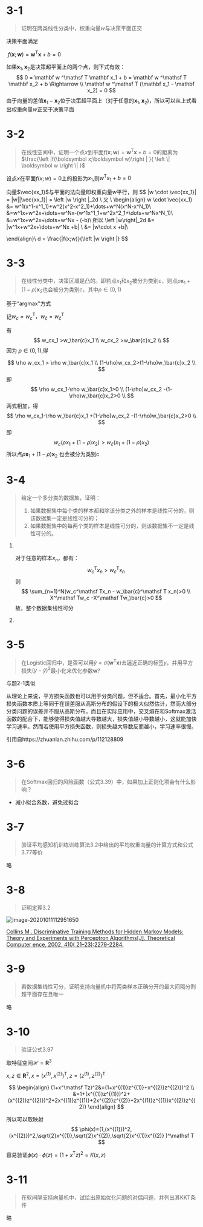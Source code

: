 # 3-1

> 证明在两类线性分类中，权重向量$w$与决策平面正交



决策平面满足

​	$f(\mathbf x;\mathbf w)=\mathbf w ^\mathsf T \mathbf x + b =0$

如果$\mathbf x_1,\mathbf x_2$是决策超平面上的两个点，则下式有效：
$$
0 = \mathbf w ^\mathsf T \mathbf x_1 + b = \mathbf w ^\mathsf T \mathbf x_2 + b \Rightarrow \\
\mathbf w ^\mathsf T (\mathbf x_1 - \mathbf x_2) = 0
$$
由于向量的差值$\mathbf x_1 - \mathbf x_2$位于决策超平面上（对于任意的$\mathbf x_1 , \mathbf x_2$)，所以可以从上式看出权重向量$w$正交于决策平面

# 3-2

> 在线性空间中，证明一个点$x$到平面$f(\boldsymbol x;\boldsymbol w)=\boldsymbol w^\mathsf {T}\boldsymbol x+b=0$的距离为$\frac{\left |f(\boldsymbol x;\boldsymbol w)\right | }{ \left \| \boldsymbol w \right \| }$



设点$x$在平面$f(x;w)=0$上的投影为$x_1$,则$w^\mathsf T x_1 +b =0$

向量$\vec{xx_1}$与平面的法向量即权重向量$w$平行，则
$$
|w \cdot \vec{xx_1}| = |w||\vec{xx_1}| = \left \|w \right \|_2d \\
又 \\
\begin{align}
w \cdot \vec{xx_1} &= w^1(x^1-x^1_1)+w^2(x^2-x^2_1)+\dots+w^N(x^N-x^N_1)\\
&=w^1x+w^2x+\dots+w^Nx-(w^1x^1_1+w^2x^2_1+\dots+w^Nx^N_1)\\
&=w^1x+w^2x+\dots+w^Nx - (-b)\\
所以
\left \|w\right\|_2d &= |w^1x+w^2x+\dots+w^Nx +b| \\
&= |w\cdot x +b|\\

\end{align}\\
d = \frac{|f(x;w)}{\left \|w \right \|}
$$


# 3-3

> 在线性分类中，决策区域是凸的。即若点$x_1$和$x_2$被分为类别$c$，则点$\rho \boldsymbol x_1+(1-\rho)\boldsymbol x_2$也会被分为类别$c$，其中$\rho \in (0,1)$

基于“argmax"方式

记$w_c = w_c^\mathsf T，w_\bar{c} = w_\bar{c}^\mathsf T$

有
$$
w_cx_1 >w_\bar{c}x_1 \\
w_cx_2 >w_\bar{c}x_2 \\
$$
因为 $\rho \in (0,1)$,得 

$$
\rho w_cx_1 > \rho w_\bar{c}x_1 \\
(1-\rho)w_cx_2>(1-\rho)w_\bar{c}x_2 \\
$$
即
$$
\rho w_cx_1-\rho w_\bar{c}x_1>0 \\
(1-\rho)w_cx_2 -(1-\rho)w_\bar{c}x_2>0 \\
$$
两式相加，得
$$
\rho w_cx_1-\rho w_\bar{c}x_1 +(1-\rho)w_cx_2 -(1-\rho)w_\bar{c}x_2>0 \\
$$
即
$$
w_c(\rho x_1+(1-\rho)x_2) > w_\bar{c}(x_1+(1-\rho)x_2)
$$
所以点$\rho \boldsymbol x_1+(1-\rho)\boldsymbol x_2$ 也会被分为类别c



# 3-4

> 给定一个多分类的数据集，证明：
>
> 1. 如果数据集中每个类的样本都和除该分类之外的样本是线性可分的，则该数据集一定是线性可分的；
> 2. 如果数据集中的每两个类的样本是线性可分的，则该数据集不一定是线性可分的。

1. ​	

   对于任意的样本$x_n$，都有：
   $$
   w_c^\mathsf Tx_n > w_\bar{c}^\mathsf T x_n
   $$
   则
   $$
   \sum_{n=1}^N(w_c^\mathsf Tx_n - w_\bar{c}^\mathsf T x_n)>0 \\
   X^\mathsf Tw_c -X^\mathsf Tw_\bar{c}>0
   $$
   故，整个数据集线性可分

2. 

   





# 3-5

> 在Logistic回归中，是否可以用$\hat{y}=\sigma(\mathbf w^\mathsf {T} \mathbf x)$去逼近正确的标签$y$，并用平方损失$(y-\hat y)^2$最小化来优化参数$\mathbf w$?



与题2-1类似

从理论上来说，平方损失函数也可以用于分类问题，但不适合。首先，最小化平方损失函数本质上等同于在误差服从高斯分布的假设下的极大似然估计，然而大部分分类问题的误差并不服从高斯分布。而且在实际应用中，交叉熵在和Softmax激活函数的配合下，能够使得损失值越大导数越大，损失值越小导数越小，这就能加快学习速率。然而若使用平方损失函数，则损失越大导数反而越小，学习速率很慢。

引用自https://zhuanlan.zhihu.com/p/112128809





# 3-6

> 在Softmax回归的风险函数（公式3.39）中，如果加上正则化项会有什么影响？



- 减小拟合系数，避免过拟合



# 3-7

> 验证平均感知机训练训练算法3.2中给出的平均权重向量的计算方式和公式3.77等价



略



# 3-8 

> 证明定理3.2

![image-20201011112951650](第3章.assets/image-20201011112951650.png)

[Collins M . Discriminative Training Methods for Hidden Markov Models: Theory and Experiments with Perceptron Algorithms[J]. Theoretical Computer ence, 2002, 410( 21–23):2279-2284.](https://www.sciencedirect.com/science/article/pii/S0304397509000334)

# 3-9

> 若数据集线性可分，证明支持向量机中将两类样本正确分开的最大间隔分割超平面存在且唯一

略



# 3-10

> 验证公式3.97



取特征空间$\mathcal {H}=\mathbf R^3$

$x,z \in \mathbf R ^2,x=(x^{(1)},x^{(2)})^\mathsf T,z = (z^{(1)},z^{(2)})^\mathsf T$


$$
\begin{align}
(1+x^\mathsf Tz)^2&=(1+x^{(1)}z^{(1)}+x^{(2)}z^{(2)})^2 \\
&=1+(x^{(1)}z^{(1)})^2+(x^{(2)}z^{(2)})^2+2x^{(1)}z^{(1)}+2x^{(2)}z^{(2)}+2x^{(1)}z^{(1)}x^{(2)}z^{(2)}
\end{align}
$$


所以可以取映射
$$
\phi(x)=(1,(x^{(1)})^2,(x^{(2)})^2,\sqrt{2}x^{(1)},\sqrt{2}x^{(2)},\sqrt{2}x^{(1)}x^{(2)} )^\mathsf T
$$


容易验证$\phi(x)\cdot\phi(z) = (1+x^\mathsf Tz)^2 = K(x,z)$

# 3-11

> 在软间隔支持向量机中，试给出原始优化问题的对偶问题，并列出其KKT条件

略
